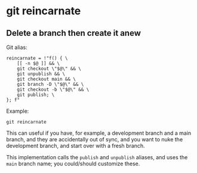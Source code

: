 # git reincarnate

## Delete a branch then create it anew

Git alias:

```git
reincarnate = !"f() { \
    [[ -n $@ ]] && \
    git checkout \"$@\" && \
    git unpublish && \
    git checkout main && \
    git branch -D \"$@\" && \
    git checkout -b \"$@\" && \
    git publish; \
}; f"
```

Example:

```shell
git reincarnate
```

This can useful if you have, for example, a development branch and
a main branch, and they are accidentally out of sync, and you want
to nuke the development branch, and start over with a fresh branch.

This implementation calls the `publish` and `unpublish` aliases,
and uses the `main` branch name; you could/should customize these.
